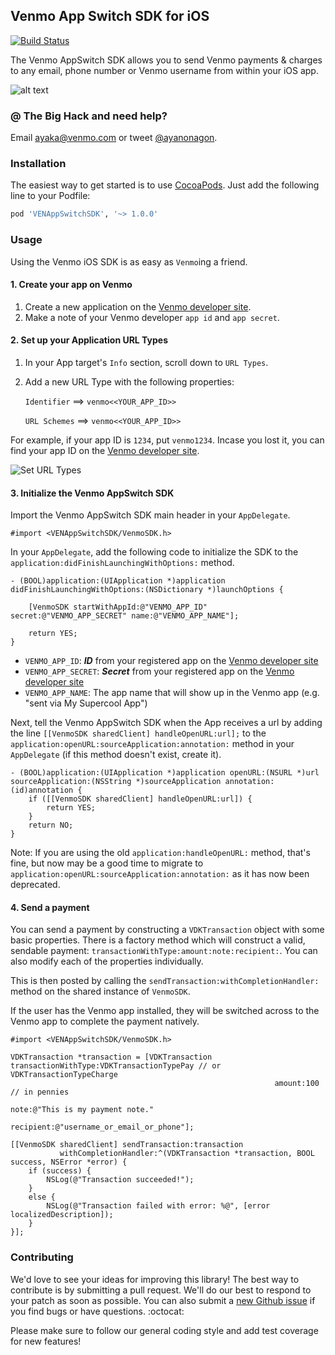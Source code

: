 ## Venmo App Switch SDK for iOS

[![Build Status](https://travis-ci.org/venmo/VENAppSwitchSDK.svg?branch=master)](https://travis-ci.org/venmo/VENAppSwitchSDK)

The Venmo AppSwitch SDK allows you to send Venmo payments & charges to any email, phone number or Venmo username from within your iOS app.

![alt text](http://i.imgur.com/tN7mYVy.gif "VENAppSwitchSDK demo")

### @ The Big Hack and need help?

Email ayaka@venmo.com or tweet [@ayanonagon](http://twitter.com/ayanonagon).

### Installation

The easiest way to get started is to use [CocoaPods](http://cocoapods.org/). Just add the following line to your Podfile:

```ruby
pod 'VENAppSwitchSDK', '~> 1.0.0'
```

### Usage

Using the Venmo iOS SDK is as easy as `Venmo`ing a friend.

#### 1. Create your app on Venmo
1. Create a new application on the [Venmo developer site](https://venmo.com/account/settings/developers).
2. Make a note of your Venmo developer ```app id``` and ```app secret```.

#### 2. Set up your Application URL Types

1. In your App target's ```Info``` section, scroll down to ```URL Types```.
2. Add a new URL Type with the following properties:

	```Identifier``` ==> ```venmo<<YOUR_APP_ID>>```
 
	```URL Schemes``` ==> ```venmo<<YOUR_APP_ID>>```

For example, if your app ID is ```1234```, put ```venmo1234```. Incase you lost it, you can find your app ID on the [Venmo developer site](https://venmo.com/account/settings/developers).

![Set URL Types](http://i.imgur.com/8rUXlFB.png)


#### 3. Initialize the Venmo AppSwitch SDK

Import the Venmo AppSwitch SDK main header in your ```AppDelegate```.

```obj-c
#import <VENAppSwitchSDK/VenmoSDK.h>
```

In your ```AppDelegate```, add the following code to initialize the SDK to the ```application:didFinishLaunchingWithOptions:``` method.

```obj-c
- (BOOL)application:(UIApplication *)application didFinishLaunchingWithOptions:(NSDictionary *)launchOptions {
 
    [VenmoSDK startWithAppId:@"VENMO_APP_ID" secret:@"VENMO_APP_SECRET" name:@"VENMO_APP_NAME"];
    
    return YES;
}
```

* ```VENMO_APP_ID```: ***ID*** from your registered app on the [Venmo developer site](https://venmo.com/account/settings/developers)
* ```VENMO_APP_SECRET```: ***Secret*** from your registered app on the [Venmo developer site](https://venmo.com/account/settings/developers)
* ```VENMO_APP_NAME```: The app name that will show up in the Venmo app (e.g. "sent via My Supercool App")

Next, tell the Venmo AppSwitch SDK when the App receives a url by adding the line ```[[VenmoSDK sharedClient] handleOpenURL:url];``` to the ```application:openURL:sourceApplication:annotation:``` method in your ```AppDelegate``` (if this method doesn't exist, create it).

```obj-c
- (BOOL)application:(UIApplication *)application openURL:(NSURL *)url sourceApplication:(NSString *)sourceApplication annotation:(id)annotation {
    if ([[VenmoSDK sharedClient] handleOpenURL:url]) {
        return YES;
    }
    return NO;
}
```

Note: If you are using the old ```application:handleOpenURL:``` method, that's fine, but now may be a good time to migrate to ```application:openURL:sourceApplication:annotation:``` as it has now been deprecated.

#### 4. Send a payment

You can send a payment by constructing a ```VDKTransaction``` object with some basic properties. There is a factory method which will construct a valid, sendable payment: ```transactionWithType:amount:note:recipient:```. You can also modify each of the properties individually.

This is then posted by calling the ```sendTransaction:withCompletionHandler:``` method on the shared instance of ```VenmoSDK```. 

If the user has the Venmo app installed, they will be switched across to the Venmo app to complete the payment natively.

 ```objc
 #import <VENAppSwitchSDK/VenmoSDK.h>
 ```
 
```obj-c
VDKTransaction *transaction = [VDKTransaction transactionWithType:VDKTransactionTypePay // or VDKTransactionTypeCharge
                                                           amount:100 // in pennies
                                                             note:@"This is my payment note."
                                                        recipient:@"username_or_email_or_phone"];
                                                        
[[VenmoSDK sharedClient] sendTransaction:transaction
		   withCompletionHandler:^(VDKTransaction *transaction, BOOL success, NSError *error) {
    if (success) {
        NSLog(@"Transaction succeeded!");
    }
    else {
        NSLog(@"Transaction failed with error: %@", [error localizedDescription]);
    }
}];
```

### Contributing

We'd love to see your ideas for improving this library! The best way to contribute is by submitting a pull request. We'll do our best to respond to your patch as soon as possible. You can also submit a [new Github issue](https://github.com/venmo/VENAppSwitchSDK/issues/new) if you find bugs or have questions. :octocat:

Please make sure to follow our general coding style and add test coverage for new features!
